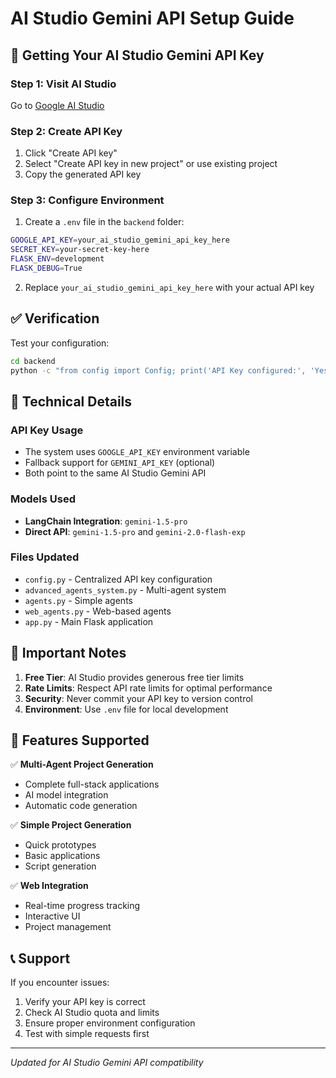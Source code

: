 # AI Studio Gemini API Setup Guide

## 🔑 Getting Your AI Studio Gemini API Key

### Step 1: Visit AI Studio
Go to [Google AI Studio](https://aistudio.google.com/app/apikey)

### Step 2: Create API Key
1. Click "Create API key"
2. Select "Create API key in new project" or use existing project
3. Copy the generated API key

### Step 3: Configure Environment
1. Create a `.env` file in the `backend` folder:
```bash
GOOGLE_API_KEY=your_ai_studio_gemini_api_key_here
SECRET_KEY=your-secret-key-here
FLASK_ENV=development
FLASK_DEBUG=True
```

2. Replace `your_ai_studio_gemini_api_key_here` with your actual API key

## ✅ Verification

Test your configuration:
```bash
cd backend
python -c "from config import Config; print('API Key configured:', 'Yes' if Config.GOOGLE_API_KEY else 'No')"
```

## 🔧 Technical Details

### API Key Usage
- The system uses `GOOGLE_API_KEY` environment variable
- Fallback support for `GEMINI_API_KEY` (optional)
- Both point to the same AI Studio Gemini API

### Models Used
- **LangChain Integration**: `gemini-1.5-pro`
- **Direct API**: `gemini-1.5-pro` and `gemini-2.0-flash-exp`

### Files Updated
- `config.py` - Centralized API key configuration
- `advanced_agents_system.py` - Multi-agent system
- `agents.py` - Simple agents
- `web_agents.py` - Web-based agents
- `app.py` - Main Flask application

## 🚨 Important Notes

1. **Free Tier**: AI Studio provides generous free tier limits
2. **Rate Limits**: Respect API rate limits for optimal performance
3. **Security**: Never commit your API key to version control
4. **Environment**: Use `.env` file for local development

## 🎯 Features Supported

✅ **Multi-Agent Project Generation**
- Complete full-stack applications
- AI model integration
- Automatic code generation

✅ **Simple Project Generation**
- Quick prototypes
- Basic applications
- Script generation

✅ **Web Integration**
- Real-time progress tracking
- Interactive UI
- Project management

## 📞 Support

If you encounter issues:
1. Verify your API key is correct
2. Check AI Studio quota and limits
3. Ensure proper environment configuration
4. Test with simple requests first

---
*Updated for AI Studio Gemini API compatibility*
